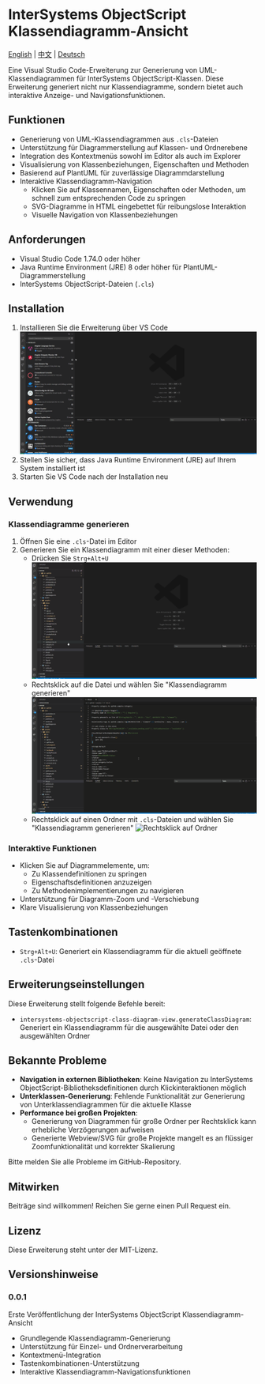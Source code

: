 # InterSystems ObjectScript Klassendiagramm-Ansicht

[English](README.md) | [中文](README.zh-CN.md) | [Deutsch](README.de-DE.md)

Eine Visual Studio Code-Erweiterung zur Generierung von UML-Klassendiagrammen für InterSystems ObjectScript-Klassen. Diese Erweiterung generiert nicht nur Klassendiagramme, sondern bietet auch interaktive Anzeige- und Navigationsfunktionen.

## Funktionen

- Generierung von UML-Klassendiagrammen aus `.cls`-Dateien
- Unterstützung für Diagrammerstellung auf Klassen- und Ordnerebene
- Integration des Kontextmenüs sowohl im Editor als auch im Explorer
- Visualisierung von Klassenbeziehungen, Eigenschaften und Methoden
- Basierend auf PlantUML für zuverlässige Diagrammdarstellung
- Interaktive Klassendiagramm-Navigation
  - Klicken Sie auf Klassennamen, Eigenschaften oder Methoden, um schnell zum entsprechenden Code zu springen
  - SVG-Diagramme in HTML eingebettet für reibungslose Interaktion
  - Visuelle Navigation von Klassenbeziehungen

## Anforderungen

- Visual Studio Code 1.74.0 oder höher
- Java Runtime Environment (JRE) 8 oder höher für PlantUML-Diagrammerstellung
- InterSystems ObjectScript-Dateien (`.cls`)

## Installation
1. Installieren Sie die Erweiterung über VS Code
![Plugin installieren](images/install_plugin.gif)
2. Stellen Sie sicher, dass Java Runtime Environment (JRE) auf Ihrem System installiert ist
3. Starten Sie VS Code nach der Installation neu

## Verwendung

### Klassendiagramme generieren
1. Öffnen Sie eine `.cls`-Datei im Editor
2. Generieren Sie ein Klassendiagramm mit einer dieser Methoden:
   - Drücken Sie `Strg+Alt+U`
   ![Tastenkombination drücken](images/press_shortcut.gif)
   - Rechtsklick auf die Datei und wählen Sie "Klassendiagramm generieren"
   ![Rechtsklick auf Datei](images/right_click_file.gif)
   - Rechtsklick auf einen Ordner mit `.cls`-Dateien und wählen Sie "Klassendiagramm generieren"
   ![Rechtsklick auf Ordner](images/right_click_folder.gif)

### Interaktive Funktionen
- Klicken Sie auf Diagrammelemente, um:
  - Zu Klassendefinitionen zu springen
  - Eigenschaftsdefinitionen anzuzeigen
  - Zu Methodenimplementierungen zu navigieren
- Unterstützung für Diagramm-Zoom und -Verschiebung
- Klare Visualisierung von Klassenbeziehungen

## Tastenkombinationen

- `Strg+Alt+U`: Generiert ein Klassendiagramm für die aktuell geöffnete `.cls`-Datei

## Erweiterungseinstellungen

Diese Erweiterung stellt folgende Befehle bereit:

* `intersystems-objectscript-class-diagram-view.generateClassDiagram`: Generiert ein Klassendiagramm für die ausgewählte Datei oder den ausgewählten Ordner

## Bekannte Probleme

- **Navigation in externen Bibliotheken**: Keine Navigation zu InterSystems ObjectScript-Bibliotheksdefinitionen durch Klickinteraktionen möglich
- **Unterklassen-Generierung**: Fehlende Funktionalität zur Generierung von Unterklassendiagrammen für die aktuelle Klasse
- **Performance bei großen Projekten**:
  - Generierung von Diagrammen für große Ordner per Rechtsklick kann erhebliche Verzögerungen aufweisen
  - Generierte Webview/SVG für große Projekte mangelt es an flüssiger Zoomfunktionalität und korrekter Skalierung

Bitte melden Sie alle Probleme im GitHub-Repository.

## Mitwirken

Beiträge sind willkommen! Reichen Sie gerne einen Pull Request ein.

## Lizenz

Diese Erweiterung steht unter der MIT-Lizenz.

## Versionshinweise

### 0.0.1

Erste Veröffentlichung der InterSystems ObjectScript Klassendiagramm-Ansicht
- Grundlegende Klassendiagramm-Generierung
- Unterstützung für Einzel- und Ordnerverarbeitung
- Kontextmenü-Integration
- Tastenkombinationen-Unterstützung
- Interaktive Klassendiagramm-Navigationsfunktionen 